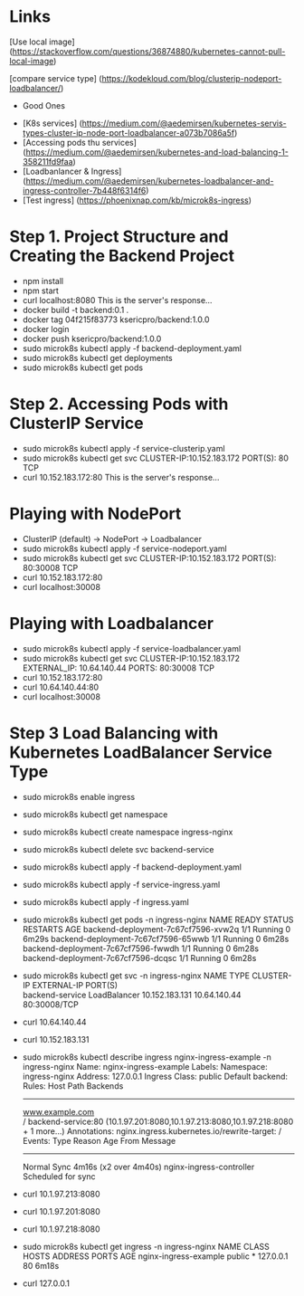 # Links
[Use local image] (https://stackoverflow.com/questions/36874880/kubernetes-cannot-pull-local-image)

[compare service type] (https://kodekloud.com/blog/clusterip-nodeport-loadbalancer/)

* Good Ones
- [K8s services] (https://medium.com/@aedemirsen/kubernetes-servis-types-cluster-ip-node-port-loadbalancer-a073b7086a5f)
- [Accessing pods thu services] (https://medium.com/@aedemirsen/kubernetes-and-load-balancing-1-358211fd9faa)
- [Loadbanlancer & Ingress] (https://medium.com/@aedemirsen/kubernetes-loadbalancer-and-ingress-controller-7b448f6314f6)
- [Test ingress] (https://phoenixnap.com/kb/microk8s-ingress)

# Step 1. Project Structure and Creating the Backend Project
- npm install
- npm start
- curl localhost:8080
    This is the server's response…
- docker build -t backend:0.1 .
- docker tag 04f215f83773 ksericpro/backend:1.0.0
- docker login
- docker push ksericpro/backend:1.0.0
- sudo microk8s kubectl apply -f backend-deployment.yaml
- sudo microk8s kubectl get deployments
- sudo microk8s kubectl get pods

# Step 2. Accessing Pods with ClusterIP Service
- sudo microk8s kubectl apply -f service-clusterip.yaml
- sudo microk8s kubectl get svc
  CLUSTER-IP:10.152.183.172   PORT(S): 80 TCP
- curl 10.152.183.172:80
    This is the server's response…


# Playing with NodePort
- ClusterIP (default) -> NodePort -> Loadbalancer
- sudo microk8s kubectl apply -f service-nodeport.yaml
- sudo microk8s kubectl get svc
  CLUSTER-IP:10.152.183.172   PORT(S): 80:30008 TCP
- curl 10.152.183.172:80
- curl localhost:30008

# Playing with Loadbalancer
- sudo microk8s kubectl apply -f service-loadbalancer.yaml
- sudo microk8s kubectl get svc
  CLUSTER-IP:10.152.183.172   EXTERNAL_IP: 10.64.140.44   PORTS: 80:30008 TCP
- curl 10.152.183.172:80
- curl 10.64.140.44:80
- curl localhost:30008

# Step 3 Load Balancing with Kubernetes LoadBalancer Service Type
- sudo microk8s enable ingress
- sudo microk8s kubectl get namespace
- sudo microk8s kubectl create namespace ingress-nginx
- sudo microk8s kubectl delete svc backend-service
- sudo microk8s kubectl apply -f backend-deployment.yaml
- sudo microk8s kubectl apply -f service-ingress.yaml
- sudo microk8s kubectl apply -f ingress.yaml

- sudo microk8s kubectl get pods -n ingress-nginx
NAME                                  READY   STATUS    RESTARTS   AGE
backend-deployment-7c67cf7596-xvw2q   1/1     Running   0          6m29s
backend-deployment-7c67cf7596-65wwb   1/1     Running   0          6m28s
backend-deployment-7c67cf7596-fwwdh   1/1     Running   0          6m28s
backend-deployment-7c67cf7596-dcqsc   1/1     Running   0          6m28s


- sudo microk8s kubectl get svc -n ingress-nginx
NAME              TYPE           CLUSTER-IP       EXTERNAL-IP    PORT(S)        
backend-service   LoadBalancer   10.152.183.131   10.64.140.44   80:30008/TCP 

- curl 10.64.140.44
- curl 10.152.183.131


- sudo microk8s kubectl describe ingress nginx-ingress-example -n ingress-nginx
Name:             nginx-ingress-example
Labels:           <none>
Namespace:        ingress-nginx
Address:          127.0.0.1
Ingress Class:    public
Default backend:  <default>
Rules:
  Host             Path  Backends
  ----             ----  --------
  www.example.com  
                   /   backend-service:80 (10.1.97.201:8080,10.1.97.213:8080,10.1.97.218:8080 + 1 more...)
Annotations:       nginx.ingress.kubernetes.io/rewrite-target: /
Events:
  Type    Reason  Age                    From                      Message
  ----    ------  ----                   ----                      -------
  Normal  Sync    4m16s (x2 over 4m40s)  nginx-ingress-controller  Scheduled for sync

- curl 10.1.97.213:8080
- curl 10.1.97.201:8080
- curl 10.1.97.218:8080

- sudo microk8s kubectl get ingress -n ingress-nginx
NAME                    CLASS    HOSTS             ADDRESS     PORTS   AGE
nginx-ingress-example   public   *  127.0.0.1   80      6m18s

- curl 127.0.0.1